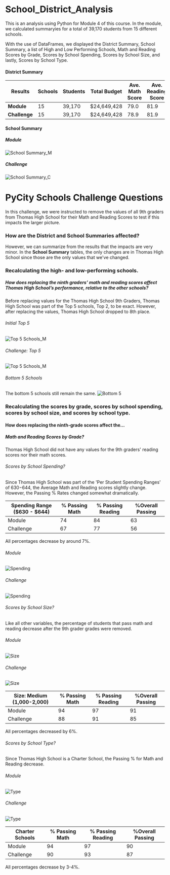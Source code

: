 # School_District_Analysis
This is an analysis using Python for Module 4 of this course.
In the module, we calculated summaryies for a total of 39,170 students from 15 different schools.

With the use of DataFrames, we displayed the District Summary, School Summary, a list of High and Low Performing Schools, Math and Reading Scores by Grade, Scores by School Spending, Scores by School Size, and lastly, Scores by School Type.

#### District Summary
|Results      |Schools|Students|Total Budget|Ave. Math Score|Ave. Reading Score|Passing % Math|Passing % Reading|Overall Passing %  |
|-------------|-------|--------|------------|---------------|------------------|--------------|-----------------|-------------------|
|**Module**   |15     |39,170  |$24,649,428 |79.0           |81.9              |75%           |86%              |65%                |
|**Challenge**|15     |39,170  |$24,649,428 |78.9           |81.9              |74%           |85%              |64%                |

#### School Summary
##### Module
![School Summary_M](https://github.com/natrockwood/School_District_Analysis/blob/master/Module%20-%20School%20Summary.PNG)
##### Challenge
![School Summary_C](https://github.com/natrockwood/School_District_Analysis/blob/master/Challenge%20-%20School%20Summary.PNG)

# PyCity Schools Challenge Questions
In this challenge, we were instructed to remove the values of all 9th graders from Thomas High School for their Math and Reading Scores to test if this impacts the larger picture.
### How are the District and School Summaries affected?
However, we can summarize from the results that the impacts are very minor. In the **School Summary** tables, the only changes are in Thomas High School since those are the only values that we've changed.
### Recalculating the high- and low-performing schools.
##### How does replacing the ninth graders’ math and reading scores affect Thomas High School’s performance, relative to the other schools?
Before replacing values for the Thomas High School 9th Graders, Thomas High School was part of the Top 5 schools, Top 2, to be exact.
However, after replacing the values, Thomas High School dropped to 8th place. 
###### Initial Top 5
![Top 5 Schools_M](https://github.com/natrockwood/School_District_Analysis/blob/master/Module%20-%20Top%205.PNG)
###### Challenge: Top 5
![Top 5 Schools_M](https://github.com/natrockwood/School_District_Analysis/blob/master/Challenge%20-%20Top%205.PNG)
###### Bottom 5 Schools
The bottom 5 schools still remain the same.
![Bottom 5](https://github.com/natrockwood/School_District_Analysis/blob/master/Module%20-%20Bottom%205.PNG)
### Recalculating the scores by grade, scores by school spending, scores by school size, and scores by school type.
#### How does replacing the ninth-grade scores affect the...
##### Math and Reading Scores by Grade?
Thomas High School did not have any values for the 9th graders' reading scores nor their math scores.
###### Scores by School Spending?
Since Thomas High School was part of the 'Per Student Spending Ranges' of $630-$644, the Average Math and Reading scores slightly change. However, the Passing % Rates changed somewhat dramatically.

|Spending Range ($630 - $644) |% Passing Math|% Passing Reading|%Overall Passing|
|-----------------------------|--------------|-----------------|----------------|
|Module                       |74            |84               |63              |
|Challenge                    |67            |77               |56              |

All percentages decrease by around 7%.
###### Module
![Spending](https://github.com/natrockwood/School_District_Analysis/blob/master/Module%20-%20Spending%20Summary.PNG)
###### Challenge
![Spending](https://github.com/natrockwood/School_District_Analysis/blob/master/Challenge%20-%20Spending%20Summary.PNG)
###### Scores by School Size?
Like all other variables, the percentage of students that pass math and reading decrease after the 9th grader grades were removed.
###### Module
![Size](https://github.com/natrockwood/School_District_Analysis/blob/master/Module%20-Size.PNG)
###### Challenge
![Size](https://github.com/natrockwood/School_District_Analysis/blob/master/Challenge%20-Size.PNG)

|Size: Medium (1,000-2,000)   |% Passing Math|% Passing Reading|%Overall Passing|
|-----------------------------|--------------|-----------------|----------------|
|Module                       |94            |97               |91              |
|Challenge                    |88            |91               |85              |

All percentages decreased by 6%.
###### Scores by School Type?
Since Thomas High School is a Charter School, the Passing % for Math and Reading decrease.
###### Module
![Type](https://github.com/natrockwood/School_District_Analysis/blob/master/Module%20-%20Type.PNG)
###### Challenge
![Type](https://github.com/natrockwood/School_District_Analysis/blob/master/Challenge%20-%20Type.PNG)

|Charter Schools              |% Passing Math|% Passing Reading|%Overall Passing|
|-----------------------------|--------------|-----------------|----------------|
|Module                       |94            |97               |90              |
|Challenge                    |90            |93               |87              |

All percentages decrease by 3-4%.
